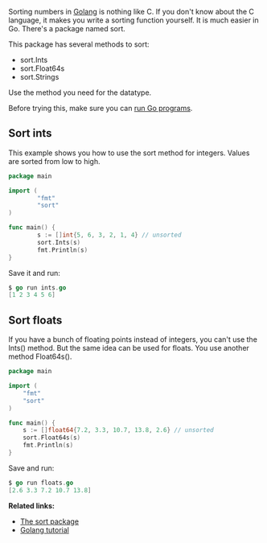 Sorting numbers in <a href="https://golang.org/">Golang</a> is nothing like C. If you don't know about the C language, it makes you write a sorting function yourself. It is much easier in Go. There's a package named sort.

This package has several methods to sort:

* sort.Ints
* sort.Float64s
* sort.Strings

Use the method you need for the datatype. 

Before trying this, make sure you can <a href="https://golangr.com/hello-world/">run Go programs</a>.

## Sort ints

This example shows you how to use the sort method for integers. Values are sorted from low to high.

```go
package main

import (
        "fmt"
        "sort"
)

func main() {
        s := []int{5, 6, 3, 2, 1, 4} // unsorted
        sort.Ints(s)
        fmt.Println(s)
}
```

Save it and run:

```go
$ go run ints.go 
[1 2 3 4 5 6]
```

## Sort floats

If you have a bunch of floating points instead of integers, you can't use the Ints() method. But the same idea can be used for floats. You use another method Float64s().

```go
package main

import (
	"fmt"
	"sort"
)

func main() {
	s := []float64{7.2, 3.3, 10.7, 13.8, 2.6} // unsorted
	sort.Float64s(s)
	fmt.Println(s)
}
```

Save and run:

```go
$ go run floats.go
[2.6 3.3 7.2 10.7 13.8]
```

**Related links:**
* <a href="https://golang.org/pkg/sort/">The sort package</a>
* <a href="https://golangr.com/">Golang tutorial</a>
